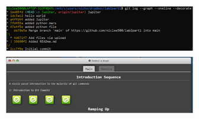 
![filler text](https://github.com/niclee500/oss-repo-template/blob/master/labs/lab-02/458dc45517e8ddce67dcdd42e67bebc5.png)


![filler text](https://github.com/niclee500/oss-repo-template/blob/master/labs/lab-02/ac78462c47e999e4bca720b49133a049.png)
